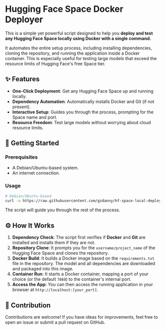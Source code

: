 # Hugging Face Space Docker Deployer

This is a simple yet powerful script designed to help you **deploy and test any Hugging Face Space locally using Docker with a single command.**

It automates the entire setup process, including installing dependencies, cloning the repository, and running the application inside a Docker container. This is especially useful for testing large models that exceed the resource limits of Hugging Face's free Space tier.

## ✨ Features

- **One-Click Deployment**: Get any Hugging Face Space up and running locally.
- **Dependency Automation**: Automatically installs Docker and Git (if not present).
- **Interactive Setup**: Guides you through the process, prompting for the Space name and port.
- **Resource Freedom**: Test large models without worrying about cloud resource limits.

## 🚀 Getting Started

### Prerequisites

- A Debian/Ubuntu-based system.
- An internet connection.

### Usage

   ```bash
   # Debian/Ubuntu-based
   curl -o https://raw.githubusercontent.com/gzdanny/hf-space-local-deployer/main/deploy.sh
   ```

The script will guide you through the rest of the process.

## ⚙️ How It Works

1.  **Dependency Check**: The script first verifies if **Docker** and **Git** are installed and installs them if they are not.
2.  **Repository Clone**: It prompts you for the `username/project_name` of the Hugging Face Space and clones the repository.
3.  **Docker Build**: It builds a Docker image based on the `requirements.txt` file in the repository. The model and all dependencies are downloaded and packaged into this image.
4.  **Container Run**: It starts a Docker container, mapping a port of your choice (or the default `7860`) to the container's internal port.
5.  **Access the App**: You can then access the running application in your browser at `http://localhost:[your_port]`.

## 🤝 Contribution

Contributions are welcome\! If you have ideas for improvements, feel free to open an issue or submit a pull request on GitHub.

